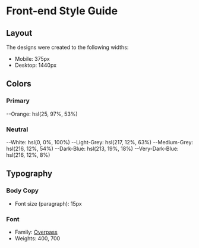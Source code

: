 # Front-end Style Guide

## Layout

The designs were created to the following widths:

- Mobile: 375px
- Desktop: 1440px

## Colors

### Primary

--Orange: hsl(25, 97%, 53%)

### Neutral

--White: hsl(0, 0%, 100%)
--Light-Grey: hsl(217, 12%, 63%)
--Medium-Grey: hsl(216, 12%, 54%)
--Dark-Blue: hsl(213, 19%, 18%)
--Very-Dark-Blue: hsl(216, 12%, 8%)

## Typography

### Body Copy

- Font size (paragraph): 15px

### Font

- Family: [Overpass](https://fonts.google.com/specimen/Overpass)
- Weights: 400, 700
